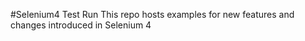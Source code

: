 #Selenium4 Test Run
This repo hosts examples for new features and changes introduced in Selenium 4

 
